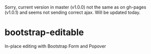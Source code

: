 Sorry, current version in master (v1.0.0) not the same as on gh-pages (v1.0.1) and seems not sending correct ajax.
Will be updated today.

bootstrap-editable
==================

In-place editing with Bootstrap Form and Popover